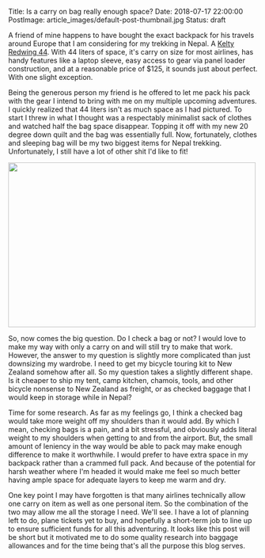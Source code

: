 Title: Is a carry on bag really enough space?
Date: 2018-07-17 22:00:00
PostImage: article_images/default-post-thumbnail.jpg
Status: draft

A friend of mine happens to have bought the exact backpack for his travels around Europe that I am considering for my trekking in Nepal. A <a href="https://www.kelty.com/redwing-44/">Kelty Redwing 44</a>. With 44 liters of space, it's carry on size for most airlines, has handy features like a laptop sleeve, easy access to gear via panel loader construction, and at a reasonable price of $125, it sounds just about perfect. With one slight exception.

Being the generous person my friend is he offered to let me pack his pack with the gear I intend to bring with me on my multiple upcoming adventures. I quickly realized that 44 liters isn't as much space as I had pictured. To start I threw in what I thought was a respectably minimalist sack of clothes and watched half the bag space disappear. Topping it off with my new 20 degree down quilt and the bag was essentially full. Now, fortunately, clothes and sleeping bag will be my two biggest items for Nepal trekking. Unfortunately, I still have a lot of other shit I'd like to fit!

<img class="aligncenter wp-image-741 size-full" title="A packed backpack" src="/images/article_images/2018/07/redwing1.jpg" alt="" width="500" height="333" />

So, now comes the big question. Do I check a bag or not? I would love to make my way with only a carry on and will still try to make that work. However, the answer to my question is slightly more complicated than just downsizing my wardrobe. I need to get my bicycle touring kit to New Zealand somehow after all. So my question takes a slightly different shape. Is it cheaper to ship my tent, camp kitchen, chamois, tools, and other bicycle nonsense to New Zealand as freight, or as checked baggage that I would keep in storage while in Nepal?

Time for some research. As far as my feelings go, I think a checked bag would take more weight off my shoulders than it would add. By which I mean, checking bags is a pain, and a bit stressful, and obviously adds literal weight to my shoulders when getting to and from the airport. But, the small amount of leniency in the way would be able to pack may make enough difference to make it worthwhile. I would prefer to have extra space in my backpack rather than a crammed full pack. And because of the potential for harsh weather where I'm headed it would make me feel so much better having ample space for adequate layers to keep me warm and dry.

One key point I may have forgotten is that many airlines technically allow one carry on item as well as one personal item. So the combination of the two may allow me all the storage I need. We'll see. I have a lot of planning left to do, plane tickets yet to buy, and hopefully a short-term job to line up to ensure sufficient funds for all this adventuring. It looks like this post will be short but it motivated me to do some quality research into baggage allowances and for the time being that's all the purpose this blog serves.